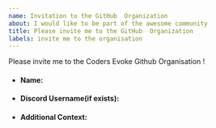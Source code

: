 ```yaml
---
name: Invitation to the GitHub  Organization
about: I would like to be part of the awesome community
title: Please invite me to the GitHub  Organization
labels: invite me to the organisation
---
```




Please invite me to the Coders Evoke Github Organisation ! 

<!--more-specification(if any)-->

<!--Some Details-->

- #### Name:

- #### Discord Username(if exists):

<!--https://discord.gg/ (link to our discord server)-->

- #### Additional Context:
<!--From where did you came to know about Coders Evoke -->

<!--What do you like about this community/ why do you want to join-->